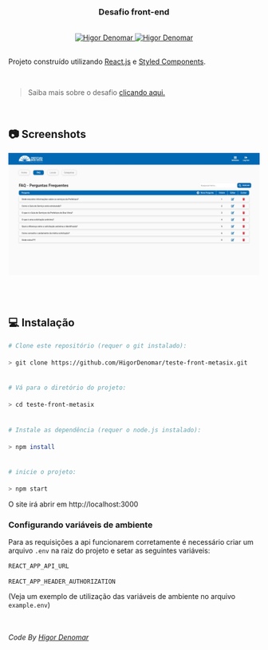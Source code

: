  <h3 align="center">Desafio front-end</h3>

<br />

<div align="center">
  <a href="https://www.linkedin.com/in/higordenomar/">
    <img alt="Higor Denomar" src="https://img.shields.io/badge/-HigorDenomar-0168B4?style=flat&logo=Linkedin&logoColor=white" />
  </a>

  <a href="mailto:higordenomar@hotmail.com">
    <img alt="Higor Denomar" src="https://img.shields.io/badge/-higordenomar%40gmail.com-0168B4?style=flat&logo=Gmail&logoColor=white" />
  </a>
  <br><br>
</div>

Projeto construído utilizando [React.js](https://pt-br.reactjs.org/) e [Styled Components](https://styled-components.com/docs/basics).

</br>

> Saiba mais sobre o desafio [clicando aqui.](./.github/README.md)

<br/>

## 📷 Screenshots

![Tela de FAQ](./.github/faq.jpg)

<br/><br/>

## 💻 Instalação


```sh
# Clone este repositório (requer o git instalado):

> git clone https://github.com/HigorDenomar/teste-front-metasix.git


# Vá para o diretório do projeto:

> cd teste-front-metasix


# Instale as dependência (requer o node.js instalado):

> npm install


# inicie o projeto:

> npm start
```

O site irá abrir em http://localhost:3000

### Configurando variáveis de ambiente
Para as requisições a api funcionarem corretamente é necessário criar um arquivo ``.env`` na raiz do projeto e setar as seguintes variáveis:
```sh
REACT_APP_API_URL
```

```
REACT_APP_HEADER_AUTHORIZATION
```
(Veja um exemplo de utilização das variáveis de ambiente no arquivo ``example.env``)

</br></br>
<i>Code By [Higor Denomar](https://github.com/HigorDenomar)</i>